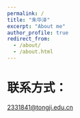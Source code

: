 ```yaml
---
permalink: /
title: "朱华泽"
excerpt: "About me"
author_profile: true
redirect_from: 
  - /about/
  - /about.html
---
```


联系方式：
======
2331841@tongji.edu.cn


